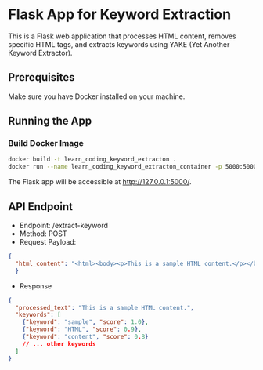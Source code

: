 # Flask App for Keyword Extraction

This is a Flask web application that processes HTML content, removes specific HTML tags, and extracts keywords using YAKE (Yet Another Keyword Extractor).

## Prerequisites

Make sure you have Docker installed on your machine.

## Running the App

### Build Docker Image

```bash
docker build -t learn_coding_keyword_extracton .
docker run --name learn_coding_keyword_extracton_container -p 5000:5000 learn_coding_keyword_extracton
```

The Flask app will be accessible at http://127.0.0.1:5000/.

## API Endpoint

- Endpoint: /extract-keyword
- Method: POST
- Request Payload: 
```json
{
  "html_content": "<html><body><p>This is a sample HTML content.</p></body></html>"
  }
```
- Response
```json
{
  "processed_text": "This is a sample HTML content.",
  "keywords": [
    {"keyword": "sample", "score": 1.0},
    {"keyword": "HTML", "score": 0.9},
    {"keyword": "content", "score": 0.8}
    // ... other keywords
  ]
}
```